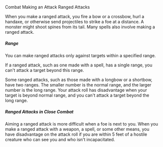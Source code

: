 Combat
Making an Attack
Ranged Attacks
        <p>
          When you make a ranged attack, you fire a bow or a crossbow, hurl a handaxe, or otherwise send projectiles to strike a foe at a distance. A monster might shoot spines from its tail. Many spells also involve making a ranged attack.
        </p>
        <h5>Range</h5>
        <p>
          You can make ranged attacks only against targets within a specified range.
        </p>
        <p>
          If a ranged attack, such as one made with a spell, has a single range, you can't attack a target beyond this range.
        </p>
        <p>
          Some ranged attacks, such as those made with a longbow or a shortbow, have two ranges. The smaller number is the normal range, and the larger number is the long range. Your attack roll has disadvantage when your target is beyond normal range, and you can't attack a target beyond the long range.
        </p>
        <h5>Ranged Attacks in Close Combat</h5>
        <p>
          Aiming a ranged attack is more difficult when a foe is next to you. When you make a ranged attack with a weapon, a spell, or some other means, you have disadvantage on the attack roll if you are within 5 feet of a hostile creature who can see you and who isn't incapacitated.
        </p>
